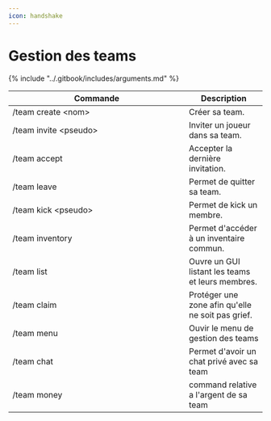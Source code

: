 ```yaml
---
icon: handshake
---
```


# Gestion des teams

{% include "../.gitbook/includes/arguments.md" %}

<table><thead><tr><th width="334">Commande</th><th>Description</th></tr></thead><tbody><tr><td>/team create &#x3C;nom></td><td>Créer sa team.</td></tr><tr><td>/team invite &#x3C;pseudo></td><td>Inviter un joueur dans sa team.</td></tr><tr><td>/team accept</td><td>Accepter la dernière invitation.</td></tr><tr><td>/team leave</td><td>Permet de quitter sa team.</td></tr><tr><td>/team kick &#x3C;pseudo></td><td>Permet de kick un membre.</td></tr><tr><td>/team inventory</td><td>Permet d'accéder à un inventaire commun.</td></tr><tr><td>/team list</td><td>Ouvre un GUI listant les teams et leurs membres.</td></tr><tr><td>/team claim</td><td>Protéger une zone afin qu'elle ne soit pas grief.</td></tr><tr><td>/team menu</td><td>Ouvir le menu de gestion des teams</td></tr><tr><td>/team chat</td><td>Permet d'avoir un chat privé avec sa team</td></tr><tr><td>/team money</td><td>command relative a l'argent de sa team</td></tr></tbody></table>
